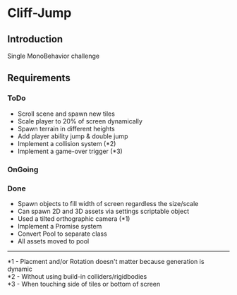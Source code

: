 # Cliff-Jump

## Introduction
Single MonoBehavior challenge

## Requirements

### ToDo
- Scroll scene and spawn new tiles
- Scale player to 20% of screen dynamically
- Spawn terrain in different heights
- Add player ability jump & double jump
- Implement a collision system (*2)
- Implement a game-over trigger (*3)

### OnGoing


### Done
- Spawn objects to fill width of screen regardless the size/scale
- Can spawn 2D and 3D assets via settings scriptable object
- Used a tilted orthographic camera (*1)
- Implement a Promise system
- Convert Pool to separate class
- All assets moved to pool

---

*1 - Placment and/or Rotation doesn't matter because generation is dynamic <br>
*2 - Without using build-in colliders/rigidbodies <br>
*3 - When touching side of tiles or bottom of screen <br>
